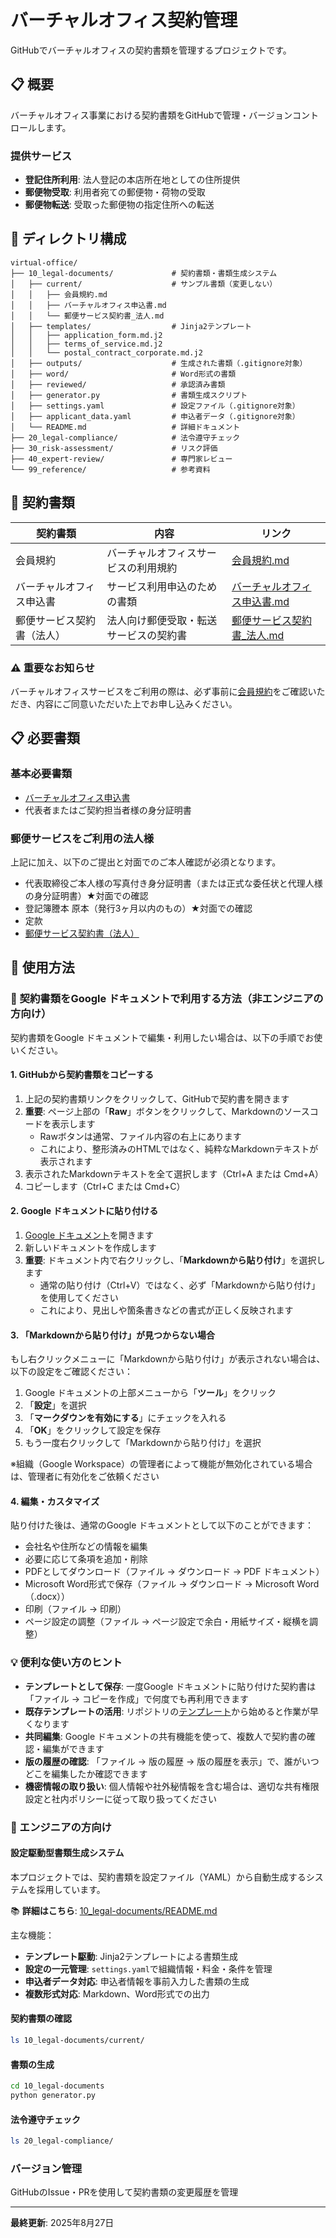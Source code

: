 # バーチャルオフィス契約管理

GitHubでバーチャルオフィスの契約書類を管理するプロジェクトです。

## 📋 概要

バーチャルオフィス事業における契約書類をGitHubで管理・バージョンコントロールします。

### 提供サービス
- **登記住所利用**: 法人登記の本店所在地としての住所提供
- **郵便物受取**: 利用者宛ての郵便物・荷物の受取
- **郵便物転送**: 受取った郵便物の指定住所への転送

## 📁 ディレクトリ構成

```
virtual-office/
├── 10_legal-documents/             # 契約書類・書類生成システム
│   ├── current/                    # サンプル書類（変更しない）
│   │   ├── 会員規約.md
│   │   ├── バーチャルオフィス申込書.md
│   │   └── 郵便サービス契約書_法人.md
│   ├── templates/                  # Jinja2テンプレート
│   │   ├── application_form.md.j2
│   │   ├── terms_of_service.md.j2
│   │   └── postal_contract_corporate.md.j2
│   ├── outputs/                    # 生成された書類（.gitignore対象）
│   ├── word/                       # Word形式の書類
│   ├── reviewed/                   # 承認済み書類
│   ├── generator.py                # 書類生成スクリプト
│   ├── settings.yaml               # 設定ファイル（.gitignore対象）
│   ├── applicant_data.yaml         # 申込者データ（.gitignore対象）
│   └── README.md                   # 詳細ドキュメント
├── 20_legal-compliance/            # 法令遵守チェック
├── 30_risk-assessment/             # リスク評価
├── 40_expert-review/               # 専門家レビュー
└── 99_reference/                   # 参考資料
```

## 📄 契約書類

| 契約書類 | 内容 | リンク |
|---------|------|--------|
| 会員規約 | バーチャルオフィスサービスの利用規約 | [会員規約.md](10_legal-documents/current/会員規約.md) |
| バーチャルオフィス申込書 | サービス利用申込のための書類 | [バーチャルオフィス申込書.md](10_legal-documents/current/バーチャルオフィス申込書.md) |
| 郵便サービス契約書（法人） | 法人向け郵便受取・転送サービスの契約書 | [郵便サービス契約書_法人.md](10_legal-documents/current/郵便サービス契約書_法人.md) |

### ⚠️ 重要なお知らせ
バーチャルオフィスサービスをご利用の際は、必ず事前に[会員規約](10_legal-documents/current/会員規約.md)をご確認いただき、内容にご同意いただいた上でお申し込みください。

## 📋 必要書類

### 基本必要書類
- [バーチャルオフィス申込書](10_legal-documents/current/バーチャルオフィス申込書.md)
- 代表者またはご契約担当者様の身分証明書

### 郵便サービスをご利用の法人様
上記に加え、以下のご提出と対面でのご本人確認が必須となります。

- 代表取締役ご本人様の写真付き身分証明書（または正式な委任状と代理人様の身分証明書）★対面での確認
- 登記簿謄本 原本（発行3ヶ月以内のもの）★対面での確認
- 定款
- [郵便サービス契約書（法人）](10_legal-documents/current/郵便サービス契約書_法人.md)

## 🔧 使用方法

### 📝 契約書類をGoogle ドキュメントで利用する方法（非エンジニアの方向け）

契約書類をGoogle ドキュメントで編集・利用したい場合は、以下の手順でお使いください。

#### 1. GitHubから契約書類をコピーする

1. 上記の契約書類リンクをクリックして、GitHubで契約書を開きます
2. **重要**: ページ上部の「**Raw**」ボタンをクリックして、Markdownのソースコードを表示します
   - Rawボタンは通常、ファイル内容の右上にあります
   - これにより、整形済みのHTMLではなく、純粋なMarkdownテキストが表示されます
3. 表示されたMarkdownテキストを全て選択します（Ctrl+A または Cmd+A）
4. コピーします（Ctrl+C または Cmd+C）

#### 2. Google ドキュメントに貼り付ける

1. [Google ドキュメント](https://docs.google.com)を開きます
2. 新しいドキュメントを作成します
3. **重要**: ドキュメント内で右クリックし、「**Markdownから貼り付け**」を選択します
   - 通常の貼り付け（Ctrl+V）ではなく、必ず「Markdownから貼り付け」を使用してください
   - これにより、見出しや箇条書きなどの書式が正しく反映されます

#### 3. 「Markdownから貼り付け」が見つからない場合

もし右クリックメニューに「Markdownから貼り付け」が表示されない場合は、以下の設定をご確認ください：

1. Google ドキュメントの上部メニューから「**ツール**」をクリック
2. 「**設定**」を選択
3. 「**マークダウンを有効にする**」にチェックを入れる
4. 「**OK**」をクリックして設定を保存
5. もう一度右クリックして「Markdownから貼り付け」を選択

※組織（Google Workspace）の管理者によって機能が無効化されている場合は、管理者に有効化をご依頼ください

#### 4. 編集・カスタマイズ

貼り付けた後は、通常のGoogle ドキュメントとして以下のことができます：

- 会社名や住所などの情報を編集
- 必要に応じて条項を追加・削除
- PDFとしてダウンロード（ファイル → ダウンロード → PDF ドキュメント）
- Microsoft Word形式で保存（ファイル → ダウンロード → Microsoft Word（.docx））
- 印刷（ファイル → 印刷）
- ページ設定の調整（ファイル → ページ設定で余白・用紙サイズ・縦横を調整）

### 💡 便利な使い方のヒント

- **テンプレートとして保存**: 一度Google ドキュメントに貼り付けた契約書は「ファイル → コピーを作成」で何度でも再利用できます
- **既存テンプレートの活用**: リポジトリの[テンプレート](10_legal-documents/templates/)から始めると作業が早くなります
- **共同編集**: Google ドキュメントの共有機能を使って、複数人で契約書の確認・編集ができます
- **版の履歴の確認**: 「ファイル → 版の履歴 → 版の履歴を表示」で、誰がいつどこを編集したか確認できます
- **機密情報の取り扱い**: 個人情報や社外秘情報を含む場合は、適切な共有権限設定と社内ポリシーに従って取り扱ってください

### 🔧 エンジニアの方向け

#### 設定駆動型書類生成システム

本プロジェクトでは、契約書類を設定ファイル（YAML）から自動生成するシステムを採用しています。

📚 **詳細はこちら**: [10_legal-documents/README.md](10_legal-documents/README.md)

主な機能：
- **テンプレート駆動**: Jinja2テンプレートによる書類生成
- **設定の一元管理**: `settings.yaml`で組織情報・料金・条件を管理
- **申込者データ対応**: 申込者情報を事前入力した書類の生成
- **複数形式対応**: Markdown、Word形式での出力

#### 契約書類の確認
```bash
ls 10_legal-documents/current/
```

#### 書類の生成
```bash
cd 10_legal-documents
python generator.py
```

#### 法令遵守チェック
```bash
ls 20_legal-compliance/
```

### バージョン管理
GitHubのIssue・PRを使用して契約書類の変更履歴を管理

---

**最終更新**: 2025年8月27日